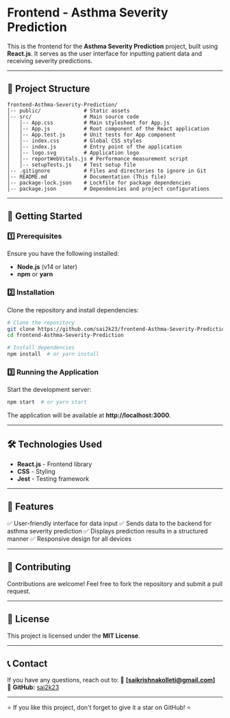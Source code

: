 # Frontend - Asthma Severity Prediction

This is the frontend for the **Asthma Severity Prediction** project, built using **React.js**. It serves as the user interface for inputting patient data and receiving severity predictions.

---

## 📁 Project Structure

```
frontend-Asthma-Severity-Prediction/
│-- public/              # Static assets
│-- src/                 # Main source code
│   │-- App.css          # Main stylesheet for App.js
│   │-- App.js           # Root component of the React application
│   │-- App.test.js      # Unit tests for App component
│   │-- index.css        # Global CSS styles
│   │-- index.js         # Entry point of the application
│   │-- logo.svg         # Application logo
│   │-- reportWebVitals.js # Performance measurement script
│   │-- setupTests.js    # Test setup file
│-- .gitignore           # Files and directories to ignore in Git
│-- README.md            # Documentation (This file)
│-- package-lock.json    # Lockfile for package dependencies
│-- package.json         # Dependencies and project configurations
```

---

## 🚀 Getting Started

### 1️⃣ Prerequisites
Ensure you have the following installed:
- **Node.js** (v14 or later)
- **npm** or **yarn**

### 2️⃣ Installation
Clone the repository and install dependencies:
```bash
# Clone the repository
git clone https://github.com/sai2k23/frontend-Asthma-Severity-Prediction.git
cd frontend-Asthma-Severity-Prediction

# Install dependencies
npm install  # or yarn install
```

### 3️⃣ Running the Application
Start the development server:
```bash
npm start  # or yarn start
```
The application will be available at **http://localhost:3000**.

---

## 🛠 Technologies Used
- **React.js** - Frontend library
- **CSS** - Styling
- **Jest** - Testing framework

---

## 📌 Features
✅ User-friendly interface for data input
✅ Sends data to the backend for asthma severity prediction
✅ Displays prediction results in a structured manner
✅ Responsive design for all devices

---

## 🤝 Contributing
Contributions are welcome! Feel free to fork the repository and submit a pull request.

---

## 📜 License
This project is licensed under the **MIT License**.

---

## 📞 Contact
If you have any questions, reach out to:
📧 **[saikrishnakolleti@gmail.com]**  
🔗 **GitHub:** [sai2k23](https://github.com/sai2k23)

---

⭐ If you like this project, don't forget to give it a star on GitHub! ⭐

